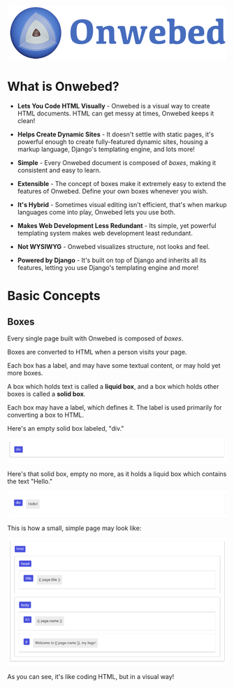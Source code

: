 <p align="center">
	<img src="img/logo.png">
</p>

# What is Onwebed?

- **Lets You Code HTML Visually** - Onwebed is a visual way to create HTML documents. HTML can get messy at times, Onwebed keeps it clean!

- **Helps Create Dynamic Sites** - It doesn't settle with static pages, it's powerful enough to create fully-featured dynamic sites, housing a markup language, Django's templating engine, and lots more!

- **Simple** - Every Onwebed document is composed of *boxes*, making it consistent and easy to learn.

- **Extensible** - The concept of boxes make it extremely easy to extend the features of Onwebed. Define your own boxes whenever you wish.

- **It's Hybrid** - Sometimes visual editing isn't efficient, that's when markup languages come into play, Onwebed lets you use both.

- **Makes Web Development Less Redundant** - Its simple, yet powerful templating system makes web development least redundant.

- **Not WYSIWYG** - Onwebed visualizes structure, not looks and feel.

- **Powered by Django** - It's built on top of Django and inherits all its features, letting you use Django's templating engine and more!

# Basic Concepts

## Boxes

Every single page built with Onwebed is composed of *boxes*.

Boxes are converted to HTML when a person visits your page.

Each box has a label, and may have some textual content, or may hold yet more boxes.

A box which holds text is called a **liquid box**, and a box which holds other boxes is called a **solid box**.

Each box may have a label, which defines it. The label is used primarily for converting a box to HTML.

Here's an empty solid box labeled, "div."

![Empty Solid Box](docs/images/empty_solid_box.png)

Here's that solid box, empty no more, as it holds a liquid box which contains the text "Hello."

![Solid Box with Liquid Box Inside](docs/images/solid_box_with_liquid_box_inside.png)

This is how a small, simple page may look like:

![Simple Page](docs/images/simple_page.png)

As you can see, it's like coding HTML, but in a visual way!
